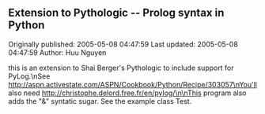 ## Extension to Pythologic -- Prolog syntax in Python 
Originally published: 2005-05-08 04:47:59 
Last updated: 2005-05-08 04:47:59 
Author: Huu Nguyen 
 
this is an extension to Shai Berger's Pythologic to include support for PyLog.\nSee http://aspn.activestate.com/ASPN/Cookbook/Python/Recipe/303057\nYou'll also need http://christophe.delord.free.fr/en/pylog/\n\nThis program also adds the "&" syntatic sugar. See the example class Test.